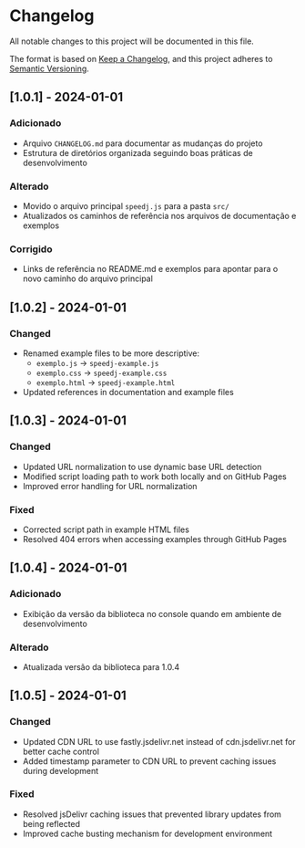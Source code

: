 # Changelog

All notable changes to this project will be documented in this file.

The format is based on [Keep a Changelog](https://keepachangelog.com/en/1.0.0/),
and this project adheres to [Semantic Versioning](https://semver.org/lang/en/).

## [1.0.1] - 2024-01-01

### Adicionado
- Arquivo `CHANGELOG.md` para documentar as mudanças do projeto
- Estrutura de diretórios organizada seguindo boas práticas de desenvolvimento

### Alterado
- Movido o arquivo principal `speedj.js` para a pasta `src/`
- Atualizados os caminhos de referência nos arquivos de documentação e exemplos

### Corrigido
- Links de referência no README.md e exemplos para apontar para o novo caminho do arquivo principal 

## [1.0.2] - 2024-01-01

### Changed
- Renamed example files to be more descriptive:
  - `exemplo.js` → `speedj-example.js`
  - `exemplo.css` → `speedj-example.css`
  - `exemplo.html` → `speedj-example.html`
- Updated references in documentation and example files 

## [1.0.3] - 2024-01-01

### Changed
- Updated URL normalization to use dynamic base URL detection
- Modified script loading path to work both locally and on GitHub Pages
- Improved error handling for URL normalization

### Fixed
- Corrected script path in example HTML files
- Resolved 404 errors when accessing examples through GitHub Pages 

## [1.0.4] - 2024-01-01

### Adicionado
- Exibição da versão da biblioteca no console quando em ambiente de desenvolvimento

### Alterado
- Atualizada versão da biblioteca para 1.0.4 

## [1.0.5] - 2024-01-01

### Changed
- Updated CDN URL to use fastly.jsdelivr.net instead of cdn.jsdelivr.net for better cache control
- Added timestamp parameter to CDN URL to prevent caching issues during development

### Fixed
- Resolved jsDelivr caching issues that prevented library updates from being reflected
- Improved cache busting mechanism for development environment 